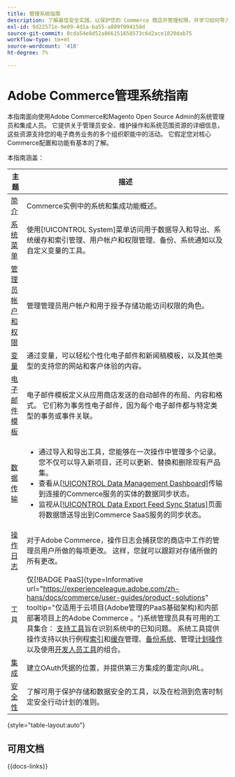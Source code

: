```yaml
---
title: 管理系统指南
description: 了解最佳安全实践，以保护您的 Commerce 商店并管理权限，并学习如何导入和导出数据、管理集成和扩展，并进行日常维护。
exl-id: 9d22571e-9e09-4d1a-ba55-a889f094158d
source-git-commit: 0cda54e8d52a866151658573c6d2ace1820dab75
workflow-type: tm+mt
source-wordcount: '418'
ht-degree: 7%

---
```


# Adobe Commerce管理系统指南

本指南面向使用Adobe Commerce和Magento Open Source Admin的系统管理员和集成人员。 它提供关于管理员安全、维护操作和系统范围资源的详细信息，这些资源支持您的电子商务业务的多个组织职能中的活动。 它假定您对核心Commerce配置和功能有基本的了解。

本指南涵盖：

| 主题 | 描述 |
| ------- | ----------- |
| [简介](introduction.md) | Commerce实例中的系统和集成功能概述。 |
| [系统菜单](system-menu.md) | 使用[!UICONTROL System]菜单访问用于数据导入和导出、系统缓存和索引管理、用户帐户和权限管理、备份、系统通知以及自定义变量的工具。 |
| [管理员帐户和权限](permissions.md) | 管理管理员用户帐户和用于授予存储功能访问权限的角色。 |
| [变量](variables-predefined.md) | 通过变量，可以轻松个性化电子邮件和新闻稿模板，以及其他类型的支持您的网站和客户体验的内容。 |
| [电子邮件模板](email-templates.md) | 电子邮件模板定义从应用商店发送的自动邮件的布局、内容和格式。 它们称为事务性电子邮件，因为每个电子邮件都与特定类型的事务或事件关联。 |
| [数据传输](data-transfer.md) | <ul><li>通过导入和导出工具，您能够在一次操作中管理多个记录。 您不仅可以导入新项目，还可以更新、替换和删除现有产品集。</li><li>查看从[[!UICONTROL Data Management Dashboard]](data-dashboard.md)传输到连接的Commerce服务的实体的数据同步状态。</li><li>监视从[[!UICONTROL Data Export Feed Sync Status]](data-feed-sync-status.md)页面将数据馈送导出到Commerce SaaS服务的同步状态。</li></ul> |
| [操作日志](action-log.md) | 对于Adobe Commerce，操作日志会捕获您的商店中工作的管理员用户所做的每项更改。 这样，您就可以跟踪对存储所做的所有更改。 |
| 工具 | 仅[!BADGE PaaS]{type=Informative url="https://experienceleague.adobe.com/zh-hans/docs/commerce/user-guides/product-solutions" tooltip="仅适用于云项目(Adobe管理的PaaS基础架构)和内部部署项目上的Adobe Commerce 。"}系统管理员具有可用的工具集合： [支持工具](support.md)旨在识别系统中的已知问题。 系统工具提供操作支持以执行例程[索引](index-management.md)和[缓存](cache-management.md)管理、[备份系统](backups.md)、管理[计划操作](data-scheduled-import-export.md)以及使用[开发人员工具](developer-tools.md)的组合。 |
| [集成](integrations.md) | 建立OAuth凭据的位置，并提供第三方集成的重定向URL。 |
| [安全性](security.md) | 了解可用于保护存储和数据安全的工具，以及在检测到危害时制定安全行动计划的准则。 |

{style="table-layout:auto"}

## 可用文档

{{docs-links}}
